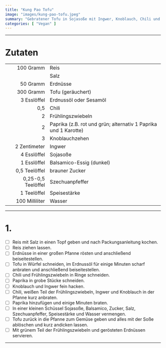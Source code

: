 ```yaml
---
title: "Kung Pao Tofu"
image: "images/kung-pao-tofu.jpeg"
summary: "Gebratener Tofu in Sojasoße mit Ingwer, Knoblauch, Chili und Frühlingszwiebeln sowie Kokosreis und Erdnüssen"
categories: [ "Vegan" ]
---
```


---

# Zutaten

|                    |                                                                 |
|-------------------:|:----------------------------------------------------------------|
|          100 Gramm | Reis                                                            |
|                    | Salz                                                            |
|           50 Gramm | Erdnüsse                                                        |
|          300 Gramm | Tofu (geräuchert)                                               |
|        3 Esslöffel | Erdnussöl oder Sesamöl                                          |
|                0,5 | Chili                                                           |
|                  2 | Frühlingszwiebeln                                               |
|                  2 | Paprika (z.B. rot und grün; alternativ 1 Paprika und 1 Karotte) |
|                  3 | Knoblauchzehen                                                  |
|       2 Zentimeter | Ingwer                                                          |
|        4 Esslöffel | Sojasoße                                                        |
|        1 Esslöffel | Balsamico-Essig (dunkel)                                        |
|      0,5 Teelöffel | brauner Zucker                                                  |
| 0,25-0,5 Teelöffel | Szechuanpfeffer                                                 |
|        1 Teelöffel | Speisestärke                                                    |
|     100 Milliliter | Wasser                                                          |

---

# 1.

- [ ] Reis mit Salz in einen Topf geben und nach Packungsanleitung kochen.
- [ ] Reis ziehen lassen.
- [ ] Erdnüsse in einer großen Pfanne rösten und anschließend beiseitestellen.
- [ ] Tofu in Würfel schneiden, im Erdnussöl für einige Minuten scharf anbraten und anschließend beiseitestellen.
- [ ] Chili und Frühlingszwiebeln in Ringe schneiden.
- [ ] Paprika in grobe Stücke schneiden.
- [ ] Knoblauch und Ingwer fein hacken.
- [ ] Chili, weißen Teil der Frühlingszwiebeln, Ingwer und Knoblauch in der Pfanne kurz anbraten.
- [ ] Paprika hinzufügen und einige Minuten braten.
- [ ] In einer kleinen Schüssel Sojasoße, Balsamico, Zucker, Salz, Szechuanpfeffer, Speisestärke und Wasser vermengen.
- [ ] Tofu zurück in die Pfanne zum Gemüse geben und alles mit der Soße ablöschen und kurz andicken lassen.
- [ ] Mit grünem Teil der Frühlingszwiebeln und gerösteten Erdnüssen servieren.

---
